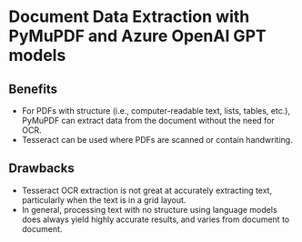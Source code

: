 # Document Data Extraction with PyMuPDF and Azure OpenAI GPT models

## Benefits
- For PDFs with structure (i.e., computer-readable text, lists, tables, etc.), PyMuPDF can extract data from the document without the need for OCR.
- Tesseract can be used where PDFs are scanned or contain handwriting.

## Drawbacks
- Tesseract OCR extraction is not great at accurately extracting text, particularly when the text is in a grid layout.
- In general, processing text with no structure using language models does always yield highly accurate results, and varies from document to document.
